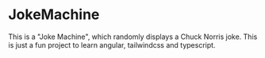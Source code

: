 # JokeMachine
This is a "Joke Machine", which randomly displays a Chuck Norris joke. This is just a fun project to learn angular, tailwindcss and typescript.
